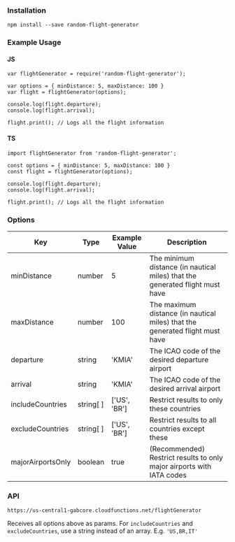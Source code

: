 ### Installation

`npm install --save random-flight-generator`


### Example Usage

#### JS
```
var flightGenerator = require('random-flight-generator');

var options = { minDistance: 5, maxDistance: 100 }
var flight = flightGenerator(options);

console.log(flight.departure);
console.log(flight.arrival);

flight.print(); // Logs all the flight information
```

#### TS
```
import flightGenerator from 'random-flight-generator';

const options = { minDistance: 5, maxDistance: 100 }
const flight = flightGenerator(options);

console.log(flight.departure);
console.log(flight.arrival);

flight.print(); // Logs all the flight information
```


### Options

| Key  | Type | Example Value |  Description |
| ------------- | ------------- | ------------- | ------------- |
| minDistance  | number | 5  | The minimum distance (in nautical miles) that the generated flight must have  |
| maxDistance  | number | 100  | The maximum distance (in nautical miles) that the generated flight must have  |
| departure  | string | 'KMIA'  | The ICAO code of the desired departure airport  |
| arrival  | string | 'KMIA'  | The ICAO code of the desired arrival airport  |
| includeCountries  | string[ ] | ['US', 'BR']  | Restrict results to only these countries |
| excludeCountries  | string[ ] | ['US', 'BR']  | Restrict results to all countries except these |
| majorAirportsOnly  | boolean | true  | (Recommended) Restrict results to only major airports with IATA codes |

### API
```https://us-central1-gabcore.cloudfunctions.net/flightGenerator```

Receives all options above as params. For `includeCountries` and `excludeCountries`, use a string instead of an array. E.g. `'US,BR,IT'`
